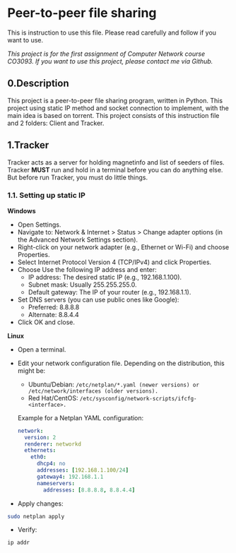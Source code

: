 # Peer-to-peer file sharing

This is instruction to use this file. Please read carefully and follow if you want to use.

_This project is for the first assignment of Computer Network course CO3093. If you want to use this project, please contact me via Github._

## 0.Description
This project is a peer-to-peer file sharing program, written in Python. This project using static IP method and socket connection to implement, with the main idea is based on torrent.
This project consists of this instruction file and 2 folders: Client and Tracker.

## 1.Tracker
Tracker acts as a server for holding magnetinfo and list of seeders of files. Tracker **MUST** run and hold in a terminal before you can do anything else. But before run Tracker, you must do little things.

### 1.1. Setting up static IP
**Windows**
- Open Settings.
- Navigate to: Network & Internet > Status > Change adapter options (in the Advanced Network Settings section).
- Right-click on your network adapter (e.g., Ethernet or Wi-Fi) and choose Properties.
- Select Internet Protocol Version 4 (TCP/IPv4) and click Properties.
- Choose Use the following IP address and enter:
  + IP address: The desired static IP (e.g., 192.168.1.100).
  + Subnet mask: Usually 255.255.255.0.
  + Default gateway: The IP of your router (e.g., 192.168.1.1).
- Set DNS servers (you can use public ones like Google):
  + Preferred: 8.8.8.8
  + Alternate: 8.8.4.4
- Click OK and close.

**Linux**
- Open a terminal.
- Edit your network configuration file. Depending on the distribution, this might be:
  + Ubuntu/Debian: `/etc/netplan/*.yaml (newer versions) or /etc/network/interfaces (older versions).`
  + Red Hat/CentOS: `/etc/sysconfig/network-scripts/ifcfg-<interface>.`

  Example for a Netplan YAML configuration:
  ```yaml
  network:
    version: 2
    renderer: networkd
    ethernets:
      eth0:
        dhcp4: no
        addresses: [192.168.1.100/24]
        gateway4: 192.168.1.1
        nameservers:
          addresses: [8.8.8.8, 8.8.4.4]
  ```
- Apply changes:

```bash
sudo netplan apply
```
- Verify:
```
ip addr
```
